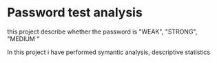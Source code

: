 # Password test analysis 

 this project describe whether the password is "WEAK", "STRONG", "MEDIUM " 

 In this project i have performed symantic analysis, descriptive statistics
